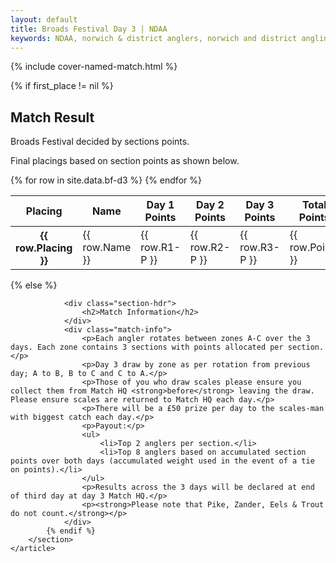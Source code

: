 ```yaml
---
layout: default
title: Broads Festival Day 3 | NDAA
keywords: NDAA, norwich & district anglers, norwich and district angling, norwich & district, matches, fishing match, match list, match calendar, match listing, ndaa broads festival 2022, ,2022 ndaa broads festival, ndaa broads festival day 3, ndaa broads festival 3
---
```


{% include cover-named-match.html %}

<main class="wrapper wrapper--padding wrapper--min-height">
    <article id="Information">
        <section>
            {% if first_place != nil %}
                <div class="section-hdr">
                    <h2>Match Result</h2>
                </div>
                <div class="match-info">
                    <p>Broads Festival decided by sections points.</p>
                    <p>Final placings based on section points as shown below.</p>
                </div>
                <div class="table-container">
                    <table class="match-result">
                        <thead>
                            <tr>
                                <th class="th--sticky">Placing</th>
                                <th>Name</th>
                                <th>Day 1<br>Points</th>
                                <th>Day 2<br>Points</th>
                                <th>Day 3<br>Points</th>
                                <th>Total<br>Points</th>
                                <th>Total<br>Weight</th>
                            </tr>
                        </thead>
                        <tbody>
                            {% for row in site.data.bf-d3 %}
                            <tr>
                                <th class="td--sticky td--center" data-heading="Placing">{{ row.Placing }}</th>
                                <td data-heading="Pairing">{{ row.Name }}</td>
                                <td class="td--center" data-heading="Day 1 Points">{{ row.R1-P }}</td>
                                <!-- <td class="td--right" data-heading="Day 1 Weight">{{ row.R1-W }}</td> -->
                                <td class="td--center" data-heading="Day 2 Points">{{ row.R2-P }}</td>
                                <!-- <td class="td--right" data-heading="Day 2 Weight">{{ row.R2-W }}</td> -->
                                <td class="td--center" data-heading="Day 3 Points">{{ row.R3-P }}</td>
                                <!-- <td class="td--right" data-heading="Day 3 Weight">{{ row.R3-W }}</td> -->
                                <td class="td--center" data-heading="Points">{{ row.Points }}</td>
                                <td class="td--right" data-heading="Weight">{{ row.Weight }}</td>
                            </tr>
                            {% endfor %}
                        </tbody>
                    </table>
                </div>
            {% else %}

                <div class="section-hdr">
                    <h2>Match Information</h2>
                </div>
                <div class="match-info">
                    <p>Each angler rotates between zones A-C over the 3 days. Each zone contains 3 sections with points allocated per section.</p>
                    <p>Day 3 draw by zone as per rotation from previous day; A to B, B to C and C to A.</p>
                    <p>Those of you who draw scales please ensure you collect them from Match HQ <strong>before</strong> leaving the draw. Please ensure scales are returned to Match HQ each day.</p>
                    <p>There will be a £50 prize per day to the scales-man with biggest catch each day.</p>
                    <p>Payout:</p>
                    <ul>
                        <li>Top 2 anglers per section.</li>
                        <li>Top 8 anglers based on accumulated section points over both days (accumulated weight used in the event of a tie on points).</li>
                    </ul>
                    <p>Results across the 3 days will be declared at end of third day at day 3 Match HQ.</p>
                    <p><strong>Please note that Pike, Zander, Eels & Trout do not count.</strong></p>
                </div>
            {% endif %}
        </section>
    </article>

</main>